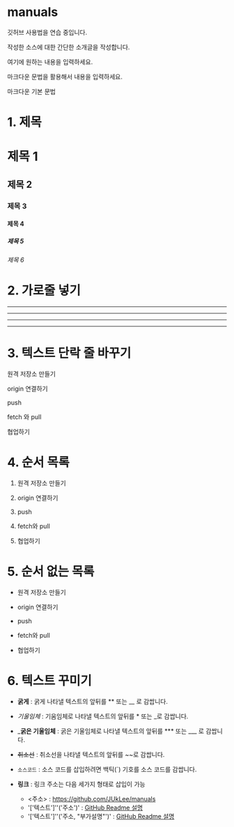 # manuals

깃허브 사용법을 연습 중입니다.

작성한 소스에 대한 간단한 소개글을 작성합니다.

여기에 원하는 내용을 입력하세요.

마크다운 문법을 활용해서 내용을 입력하세요.

마크다운 기본 문법

# 1. 제목 

# 제목 1

## 제목 2

### 제목 3

#### 제목 4

##### 제목 5

###### 제목 6

# 2. 가로줄 넣기

---

- - -

***

* * *

# 3. 텍스트 단락 줄 바꾸기

원격 저장소 만들기

origin 연결하기

push

fetch 와 pull

협업하기

# 4. 순서 목록

1. 원격 저장소 만들기

2. origin 연결하기

3. push

4. fetch와 pull

5. 협업하기

# 5. 순서 없는 목록

+ 원격 저장소 만들기

- origin 연결하기

* push

- fetch와 pull

* 협업하기

# 6. 텍스트 꾸미기

* **굵게** : 굵게 나타낼 텍스트의 앞뒤를 ** 또는 __ 로 감쌉니다.

* *기울임체* : 기움임체로 나타낼 텍스트의 앞뒤를 * 또는 _로 감쌉니다.

* ___굵은 기울임체__ : 굵은 기울임체로 나타낼 텍스트의 앞뒤를 *** 또는 ___ 로 감쌉니다.

* ~~취소선~~ : 취소선을 나타낼 텍스트의 앞뒤를 ~~로 감쌉니다.

* `소스코드` : 소스 코드를 삽입하려면 백틱(`) 기호를 소스 코드를 감쌉니다.

* **링크** : 링크 주소는 다음 세가지 형태로 삽입이 가능
  - <주소> : <https://github.com/JUkLee/manuals>
  - '['텍스트']''('주소')' : [GitHub Readme 설명](https://github.com/JUkLee/manuals)
  - '['텍스트']''('주소, "부가설명"')' : [GitHub Readme 설명](https://github.com/JUkLee/manuals, "ReadME 참조")
